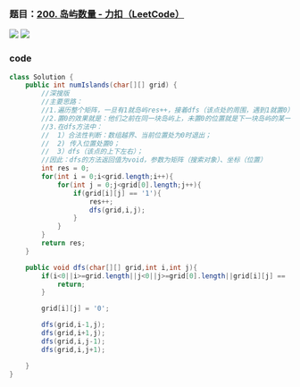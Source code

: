 ### 题目：[200. 岛屿数量 - 力扣（LeetCode）](https://leetcode.cn/problems/number-of-islands/description/)

![](https://younglion.oss-cn-beijing.aliyuncs.com/%E5%B1%8F%E5%B9%95%E6%88%AA%E5%9B%BE%202024-04-28%20224547.png)
![](https://younglion.oss-cn-beijing.aliyuncs.com/%E5%B1%8F%E5%B9%95%E6%88%AA%E5%9B%BE%202024-04-28%20224540.png)

### code

```java
class Solution {
    public int numIslands(char[][] grid) {
        //深搜版
        //主要思路：
        //1.遍历整个矩阵，一旦有1就岛屿res++，接着dfs（该点处的周围，遇到1就置0）；
        //2.置0的效果就是：他们之前在同一块岛屿上，未置0的位置就是下一块岛屿的某一点；
        //3.在dfs方法中：
        //  1）合法性判断：数组越界、当前位置处为0时退出；
        //  2) 传入位置处置0；
        //  3）dfs（该点的上下左右）；
        //因此：dfs的方法返回值为void，参数为矩阵（搜索对象）、坐标（位置）
        int res = 0;
        for(int i = 0;i<grid.length;i++){
            for(int j = 0;j<grid[0].length;j++){
                if(grid[i][j] == '1'){
                    res++;
                    dfs(grid,i,j);
                }
            }
        }
        return res;
    }

    public void dfs(char[][] grid,int i,int j){
        if(i<0||i>=grid.length||j<0||j>=grid[0].length||grid[i][j] == '0'){
            return;
        }

        grid[i][j] = '0';

        dfs(grid,i-1,j);
        dfs(grid,i+1,j);
        dfs(grid,i,j-1);
        dfs(grid,i,j+1);

    }
}
```

